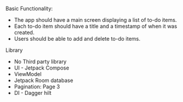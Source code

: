 Basic Functionality:
- The app should have a main screen displaying a list of to-do items.
- Each to-do item should have a title and a timestamp of when it was created.
- Users should be able to add and delete to-do items.


Library
- No Third party library 
- UI - Jetpack Compose
- ViewModel
- Jetpack Room database
- Pagination: Page 3
- DI - Dagger hilt

